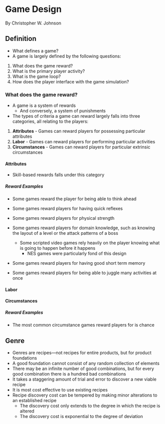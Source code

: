 # Game Design

By Christopher W. Johnson

## Definition

* What defines a game?
* A game is largely defined by the following questions:

1. What does the game reward?
2. What is the primary player activity?
3. What is the game loop?
4. How does the player interface with the game simulation?

### What does the game reward?

* A game is a system of rewards
  * And conversely, a system of punishments
* The types of criteria a game can reward largely falls into three categories, all relating to the players:

1. **Attributes** - Games can reward players for possessing particular attributes
2. **Labor** - Games can reward players for performing particular activities
3. **Circumstances** - Games can reward players for particular extrinsic circumstances

#### Attributes

* Skill-based rewards falls under this category

##### Reward Examples

* Some games reward the player for being able to think ahead
* Some games reward players for having quick reflexes
* Some games reward players for physical strength

* Some games reward players for domain knowledge, such as knowing the layout of a level or the attack patterns of a boss
  * Some scripted video games rely heavily on the player knowing what is going to happen before it happens
    * NES games were particularly fond of this design
* Some games reward players for having good short term memory
* Some games reward players for being able to juggle many activities at once

#### Labor



#### Circumstances

##### Reward Examples

* The most common circumstance games reward players for is chance



## Genre

* Genres are recipes—not recipes for entire products, but for product foundations
*  A good foundation cannot consist of any random collection of elements
* There may be an infinite number of good combinations, but for every good combination there is a hundred bad combinations
* It takes a staggering amount of trial and error to discover a new viable recipe
* It is most cost effective to use existing recipes
* Recipe discovery cost can be tempered by making minor alterations to an established recipe
  * The discovery cost only extends to the degree in which the recipe is altered
  * The discovery cost is exponential to the degree of deviation